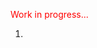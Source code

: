 <style>

    .md-typeset h1,
    .md-content__button {

        display: none;

    }

</style>

<img src="../../../assets/page.constitution.png" style="clip-path: inset(64px 0px 64px 0px round 10px); margin: -64px 0px -64px 0px; ">

<p style="color: red; ">Work in progress...</p>

1.
